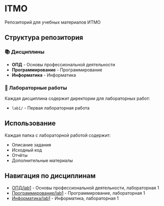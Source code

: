 # ITMO

Репозиторий для учебных материалов ИТМО

## Структура репозитория

### 📚 Дисциплины

- **ОПД** - Основы профессиональной деятельности
- **Программирование** - Программирование
- **Информатика** - Информатика

### 🔬 Лабораторные работы

Каждая дисциплина содержит директории для лабораторных работ:
- `lab1/` - Первая лабораторная работа

## Использование

Каждая папка с лабораторной работой содержит:
- Описание задания
- Исходный код
- Отчёты
- Дополнительные материалы

## Навигация по дисциплинам

- [ОПД/lab1](./ОПД/lab1/) - Основы профессиональной деятельности, лабораторная 1
- [Программирование/lab1](./Программирование/lab1/) - Программирование, лабораторная 1
- [Информатика/lab1](./Информатика/lab1/) - Информатика, лабораторная 1